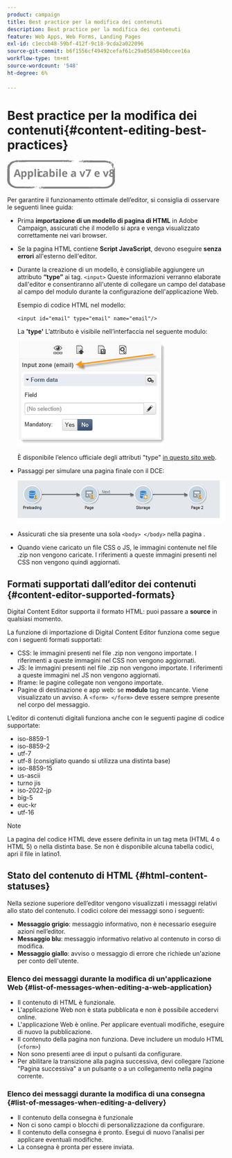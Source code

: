 ```yaml
---
product: campaign
title: Best practice per la modifica dei contenuti
description: Best practice per la modifica dei contenuti
feature: Web Apps, Web Forms, Landing Pages
exl-id: c1eccb48-59bf-412f-9c18-9cda2a022096
source-git-commit: b6f1556cf49492cefaf61c29a058584b0ccee16a
workflow-type: tm+mt
source-wordcount: '548'
ht-degree: 6%

---
```


# Best practice per la modifica dei contenuti{#content-editing-best-practices}

![](../../assets/common.svg)

Per garantire il funzionamento ottimale dell’editor, si consiglia di osservare le seguenti linee guida:

* Prima **importazione di un modello di pagina di HTML** in Adobe Campaign, assicurati che il modello si apra e venga visualizzato correttamente nei vari browser.
* Se la pagina HTML contiene **Script JavaScript**, devono eseguire **senza errori** all&#39;esterno dell&#39;editor.
* Durante la creazione di un modello, è consigliabile aggiungere un attributo **“type”** ai tag. `<input>` Queste informazioni verranno elaborate dall&#39;editor e consentiranno all&#39;utente di collegare un campo del database al campo del modulo durante la configurazione dell&#39;applicazione Web.

   Esempio di codice HTML nel modello:

   ```
   <input id="email" type="email" name="email"/>
   ```

   La **&#39;type&#39;** L’attributo è visibile nell’interfaccia nel seguente modulo:

   ![](assets/dce_sidebar_inputtypechanges.png)

   È disponibile l’elenco ufficiale degli attributi &quot;type&quot; [in questo sito web](https://www.w3schools.com/tags/att_input_type.asp).

* Passaggi per simulare una pagina finale con il DCE:

   ![](assets/dce_enchainement.png)

* Assicurati che sia presente una sola `<body> </body>` nella pagina .
* Quando viene caricato un file CSS o JS, le immagini contenute nel file .zip non vengono caricate. I riferimenti a queste immagini presenti nel CSS non vengono quindi aggiornati.

## Formati supportati dall’editor dei contenuti {#content-editor-supported-formats}

Digital Content Editor supporta il formato HTML: puoi passare a **source** in qualsiasi momento.

La funzione di importazione di Digital Content Editor funziona come segue con i seguenti formati supportati:

* CSS: le immagini presenti nel file .zip non vengono importate. I riferimenti a queste immagini nel CSS non vengono aggiornati.
* JS: le immagini presenti nel file .zip non vengono importate. I riferimenti a queste immagini nel JS non vengono aggiornati.
* Iframe: le pagine collegate non vengono importate.
* Pagine di destinazione e app web: se **modulo** tag mancante. Viene visualizzato un avviso. A `<form> </form>` deve essere sempre presente nel corpo del messaggio.

L’editor di contenuti digitali funziona anche con le seguenti pagine di codice supportate:

* iso-8859-1
* iso-8859-2
* utf-7
* utf-8 (consigliato quando si utilizza una distinta base)
* iso-8859-15
* us-ascii
* turno jis
* iso-2022-jp
* big-5
* euc-kr
* utf-16

>[!NOTE]
>
>La pagina del codice HTML deve essere definita in un tag meta (HTML 4 o HTML 5) o nella distinta base. Se non è disponibile alcuna tabella codici, apri il file in latino1.

## Stato del contenuto di HTML {#html-content-statuses}

Nella sezione superiore dell’editor vengono visualizzati i messaggi relativi allo stato del contenuto. I codici colore dei messaggi sono i seguenti:

* **Messaggio grigio**: messaggio informativo, non è necessario eseguire azioni nell’editor.
* **Messaggio blu**: messaggio informativo relativo al contenuto in corso di modifica.
* **Messaggio giallo**: avviso o messaggio di errore che richiede un&#39;azione per conto dell&#39;utente.

### Elenco dei messaggi durante la modifica di un&#39;applicazione Web {#list-of-messages-when-editing-a-web-application}

* Il contenuto di HTML è funzionale.
* L&#39;applicazione Web non è stata pubblicata e non è possibile accedervi online.
* L&#39;applicazione Web è online. Per applicare eventuali modifiche, eseguire di nuovo la pubblicazione.
* Il contenuto della pagina non funziona. Deve includere un modulo HTML (`<form>`)
* Non sono presenti aree di input o pulsanti da configurare.
* Per abilitare la transizione alla pagina successiva, devi collegare l’azione &quot;Pagina successiva&quot; a un pulsante o a un collegamento nella pagina corrente.

### Elenco dei messaggi durante la modifica di una consegna {#list-of-messages-when-editing-a-delivery}

* Il contenuto della consegna è funzionale
* Non ci sono campi o blocchi di personalizzazione da configurare.
* Il contenuto della consegna è pronto. Esegui di nuovo l’analisi per applicare eventuali modifiche.
* La consegna è pronta per essere inviata.

